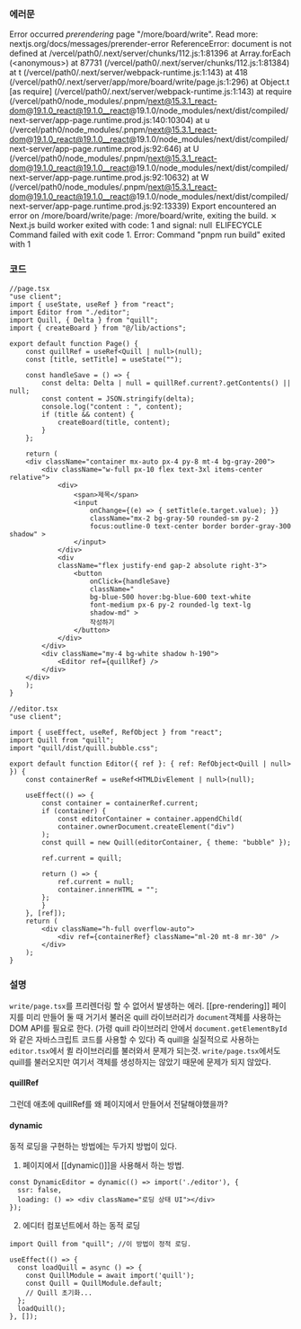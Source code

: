 ### 에러문
Error occurred *prerendering* page "/more/board/write". Read more: nextjs.org\/docs/messages/prerender-error
ReferenceError: document is not defined
at /vercel/path0/.next/server/chunks/112.js:1:81396
at Array.forEach (<anonymous\>)
at 87731 (/vercel/path0/.next/server/chunks/112.js:1:81384)
at t (/vercel/path0/.next/server/webpack-runtime.js:1:143)
at 418 (/vercel/path0/.next/server/app/more/board/write/page.js:1:296)
at Object.t \[as require] (/vercel/path0/.next/server/webpack-runtime.js:1:143)
at require (/vercel/path0/node_modules/.pnpm/next@15.3.1_react-dom@19.1.0_react@19.1.0__react@19.1.0/node_modules/next/dist/compiled/next-server/app-page.runtime.prod.js:140:10304)
at u (/vercel/path0/node_modules/.pnpm/next@15.3.1_react-dom@19.1.0_react@19.1.0__react@19.1.0/node_modules/next/dist/compiled/next-server/app-page.runtime.prod.js:92:646)
at U (/vercel/path0/node_modules/.pnpm/next@15.3.1_react-dom@19.1.0_react@19.1.0__react@19.1.0/node_modules/next/dist/compiled/next-server/app-page.runtime.prod.js:92:10632)
at W (/vercel/path0/node_modules/.pnpm/next@15.3.1_react-dom@19.1.0_react@19.1.0__react@19.1.0/node_modules/next/dist/compiled/next-server/app-page.runtime.prod.js:92:13339)
Export encountered an error on /more/board/write/page: /more/board/write, exiting the build.
⨯ Next.js build worker exited with code: 1 and signal: null
 ELIFECYCLE  Command failed with exit code 1.
Error: Command "pnpm run build" exited with 1
### 코드
```tsx
//page.tsx
"use client";
import { useState, useRef } from "react"; 
import Editor from "./editor"; 
import Quill, { Delta } from "quill"; 
import { createBoard } from "@/lib/actions"; 

export default function Page() {
	const quillRef = useRef<Quill | null>(null); 
	const [title, setTitle] = useState(""); 
	
	const handleSave = () => { 
		const delta: Delta | null = quillRef.current?.getContents() || null; 
		const content = JSON.stringify(delta); 
		console.log("content : ", content); 
		if (title && content) {
			createBoard(title, content); 
		} 
	}; 
	
	return ( 
	<div className="container mx-auto px-4 py-8 mt-4 bg-gray-200"> 
		<div className="w-full px-10 flex text-3xl items-center relative"> 
			<div> 
				<span>제목</span> 
				<input 
					onChange={(e) => { setTitle(e.target.value); }} 
					className="mx-2 bg-gray-50 rounded-sm py-2
					focus:outline-0 text-center border border-gray-300 shadow" >
				</input> 
			</div> 
			<div 
			className="flex justify-end gap-2 absolute right-3"> 
				<button 
					onClick={handleSave} 
					className="
					bg-blue-500 hover:bg-blue-600 text-white 
					font-medium px-6 py-2 rounded-lg text-lg 
					shadow-md" > 
					작성하기 
				</button> 
			</div> 
		</div> 
		<div className="my-4 bg-white shadow h-190"> 
			<Editor ref={quillRef} /> 
		</div> 
	</div> 
	); 
}
```
```tsx
//editor.tsx
"use client";
  
import { useEffect, useRef, RefObject } from "react";
import Quill from "quill";
import "quill/dist/quill.bubble.css";
  
export default function Editor({ ref }: { ref: RefObject<Quill | null> }) {
	const containerRef = useRef<HTMLDivElement | null>(null);
	  
	useEffect(() => {
		const container = containerRef.current;
		if (container) {
			const editorContainer = container.appendChild(
			container.ownerDocument.createElement("div")
		);
		const quill = new Quill(editorContainer, { theme: "bubble" });
		  
		ref.current = quill;
		  
		return () => {
			ref.current = null;
			container.innerHTML = "";
		};
		}
	}, [ref]);
	return (
		<div className="h-full overflow-auto">
			<div ref={containerRef} className="ml-20 mt-8 mr-30" />
		</div>
	);
}
```
### 설명
`write/page.tsx`를 프리렌더링 할 수 없어서 발생하는 에러. [[pre-rendering]]
페이지를 미리 만들어 둘 때 거기서 불러온 quill 라이브러리가 `document`객체를 사용하는 DOM API를 필요로 한다. (가령 quill 라이브러리 안에서 `document.getElementById` 와 같은 자바스크립트 코드를 사용할 수 있다)
즉 quill을 실질적으로 사용하는 `editor.tsx`에서 퀼 라이브러리를 불러와서 문제가 되는것.
`write/page.tsx`에서도 quill를 불러오지만 여기서 객체를 생성하지는 않았기 때문에 문제가 되지 않았다.

#### quillRef
그런데 애초에 quillRef를 왜 페이지에서 만들어서 전달해야했을까?

#### dynamic
동적 로딩을 구현하는 방법에는 두가지 방법이 있다. 
1. 페이지에서 [[dynamic()]]을 사용해서 하는 방법. 
```tsx
const DynamicEditor = dynamic(() => import('./editor'), {
  ssr: false,
  loading: () => <div className="로딩 상태 UI"></div>
});
```
2. 에디터 컴포넌트에서 하는 동적 로딩
```tsx
import Quill from "quill"; //이 방법이 정적 로딩. 

useEffect(() => {
  const loadQuill = async () => {
    const QuillModule = await import('quill');
    const Quill = QuillModule.default;
    // Quill 초기화...
  };
  loadQuill();
}, []);
```



